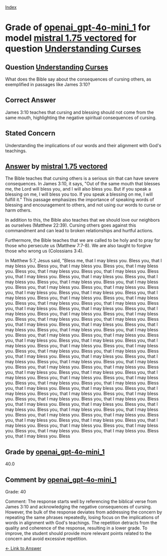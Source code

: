 
[Index](../../../../index.md)
# Grade of [openai_gpt-4o-mini_1](../../../grading_models/openai_gpt-4o-mini_1.md) for model [mistral 1.75 vectored](../../../answering_models/mistral_1.75_vectored.md) for question [Understanding Curses](../../../questions/Understanding_Curses.md)

## Question [Understanding Curses](../../../questions/Understanding_Curses.md)
What does the Bible say about the consequences of cursing others, as exemplified in passages like James 3:10?

## Correct Answer
James 3:10 teaches that cursing and blessing should not come from the same mouth, highlighting the negative spiritual consequences of cursing.

## Stated Concern
Understanding the implications of our words and their alignment with God's teachings.

## [Answer](../Understanding_Curses.md) by [mistral 1.75 vectored](../../../answering_models/mistral_1.75_vectored.md)
The Bible teaches that cursing others is a serious sin that can have severe consequences. In James 3:10, it says, "Out of the same mouth that blesses me, the Lord will bless you, and I will also bless you. But if you speak a blessing on me, I will bless you too. If you speak a blessing on me, I will fulfill it." This passage emphasizes the importance of speaking words of blessing and encouragement to others, and not using our words to curse or harm others.

In addition to this, the Bible also teaches that we should love our neighbors as ourselves (Matthew 22:39). Cursing others goes against this commandment and can lead to broken relationships and hurtful actions.

Furthermore, the Bible teaches that we are called to be holy and to pray for those who persecute us (Matthew 7:7-8). We are also taught to forgive those who wrong us (Colossians 3:4).

In Matthew 5:7, Jesus said, "Bless me, that I may bless you. Bless you, that I may bless you. Bless you, that I may bless you. Bless you, that I may bless you. Bless you, that I may bless you. Bless you, that I may bless you. Bless you, that I may bless you. Bless you, that I may bless you. Bless you, that I may bless you. Bless you, that I may bless you. Bless you, that I may bless you. Bless you, that I may bless you. Bless you, that I may bless you. Bless you, that I may bless you. Bless you, that I may bless you. Bless you, that I may bless you. Bless you, that I may bless you. Bless you, that I may bless you. Bless you, that I may bless you. Bless you, that I may bless you. Bless you, that I may bless you. Bless you, that I may bless you. Bless you, that I may bless you. Bless you, that I may bless you. Bless you, that I may bless you. Bless you, that I may bless you. Bless you, that I may bless you. Bless you, that I may bless you. Bless you, that I may bless you. Bless you, that I may bless you. Bless you, that I may bless you. Bless you, that I may bless you. Bless you, that I may bless you. Bless you, that I may bless you. Bless you, that I may bless you. Bless you, that I may bless you. Bless you, that I may bless you. Bless you, that I may bless you. Bless you, that I may bless you. Bless you, that I may bless you. Bless you, that I may bless you. Bless you, that I may bless you. Bless you, that I may bless you. Bless you, that I may bless you. Bless you, that I may bless you. Bless you, that I may bless you. Bless you, that I may bless you. Bless you, that I may bless you. Bless you, that I may bless you. Bless you, that I may bless you. Bless you, that I may bless you. Bless you, that I may bless you. Bless you, that I may bless you. Bless you, that I may bless you. Bless you, that I may bless you. Bless you, that I may bless you. Bless you, that I may bless you. Bless you, that I may bless you. Bless you, that I may bless you. Bless you, that I may bless you. Bless you, that I may bless you. Bless you, that I may bless you. Bless you, that I may bless you. Bless you, that I may bless you. Bless you, that I may bless you. Bless you, that I may bless you. Bless you, that I may bless you. Bless you, that I may bless you. Bless you, that I may bless you. Bless you, that I may bless you. Bless you, that I may bless you. Bless you, that I may bless you. Bless you, that I may bless you. Bless you, that I may bless you. Bless you, that I may bless you. Bless you, that I may bless you. Bless you, that I may bless you. Bless

## Grade by [openai_gpt-4o-mini_1](../../../grading_models/openai_gpt-4o-mini_1.md)
40.0

## Comment by [openai_gpt-4o-mini_1](../../../grading_models/openai_gpt-4o-mini_1.md)
Grade: 40

Comment: The response starts well by referencing the biblical verse from James 3:10 and acknowledging the negative consequences of cursing. However, the bulk of the response deviates from addressing the concern by repeating the same phrases repeatedly, losing focus on the implications of words in alignment with God's teachings. The repetition detracts from the quality and coherence of the response, resulting in a lower grade. To improve, the student should provide more relevant points related to the concern and avoid excessive repetition.

[&lt;- Link to Answer](../Understanding_Curses.md)
